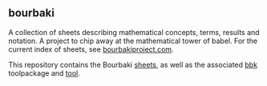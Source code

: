 bourbaki
--------

A collection of sheets describing mathematical concepts, terms, results and notation.
A project to chip away at the mathematical tower of babel.
For the current index of sheets, see [bourbakiproject.com](https://bourbakiproject.com).

This repository contains the Bourbaki [sheets](./sheets/), as well as the associated [bbk](./bbk/) toolpackage and [tool](./bbk/cmd/bbk).
